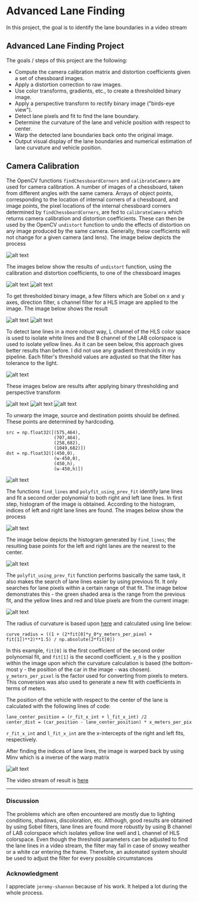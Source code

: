 # Advanced Lane Finding

In this project, the goal is to identify the lane boundaries in a video stream

**Advanced Lane Finding Project**
---
The goals / steps of this project are the following:

* Compute the camera calibration matrix and distortion coefficients given a set of chessboard images.
* Apply a distortion correction to raw images.
* Use color transforms, gradients, etc., to create a thresholded binary image.
* Apply a perspective transform to rectify binary image ("birds-eye view").
* Detect lane pixels and fit to find the lane boundary.
* Determine the curvature of the lane and vehicle position with respect to center.
* Warp the detected lane boundaries back onto the original image.
* Output visual display of the lane boundaries and numerical estimation of lane curvature and vehicle position.

[//]: # (Image References)

[image1]: ./examples/camera_calibration.jpg "Camera Calibration"
[image2]: ./examples/undistortion.JPG "Image Undistortion"
[image3]: ./examples/undistortion2.JPG "Image Undistortion"
[image4]: ./examples/threshold.JPG "Thresholded image"
[image5]: ./examples/threshold2.JPG "Thresholded image"
[image6]: ./examples/threshold3.JPG "Thresholded image"
[image7]: ./examples/filtered.JPG "Results"
[image8]: ./examples/filtered2.JPG "Results"
[image9]: ./examples/filtered3.JPG "Results"
[image10]: ./examples/unwarped.JPG "Unwarp"
[image11]: ./examples/sliding_windows.JPG "Sliding Windows"
[image12]: ./examples/histogram.JPG "Histogram"
[image13]: ./examples/green_lines.JPG "Lane Lines"
[image14]: ./examples/result.JPG "Result"


## Camera Calibration 

The OpenCV functions `findChessboardCorners` and `calibrateCamera` are used for camera calibration. A number of images of a chessboard, taken from different angles with the same camera. Arrays of object points, corresponding to the location of internal corners of a chessboard, and image points, the pixel locations of the internal chessboard corners determined by `findChessboardCorners`, are fed to `calibrateCamera` which returns camera calibration and distortion coefficients. These can then be used by the OpenCV `undistort` function to undo the effects of distortion on any image produced by the same camera. Generally, these coefficients will not change for a given camera (and lens). The image below depicts the process

![alt text][image1]

The images below show the results of `undistort` function, using the calibration and distortion coefficients, to one of the chessboard images

![alt text][image2]
![alt text][image3]

To get thresholded binary image, a few filters which are Sobel on x and y axes, direction filter, s channel filter for a HLS image are applied to the image. The image below shows the result

![alt text][image4]
![alt text][image5]

To detect lane lines in a more robust way,  L channel of the HLS color space is used to isolate white lines and the B channel of the LAB colorspace is used to isolate yellow lines. As it can be seen below, this approach gives better results than before.  I did not use any gradient thresholds in my pipeline. Each filter's threshold values are adjusted so that the filter has tolerance to the light. 

![alt text][image6]

These images below are results after applying binary thresholding and perspective transform

![alt text][image7]
![alt text][image8]
![alt text][image9]

To unwarp the image, source and destination points should be defined. These points are determined by hardcoding.

```
src = np.float32([(575,464),
                  (707,464), 
                  (258,682), 
                  (1049,682)])
dst = np.float32([(450,0),
                  (w-450,0),
                  (450,h),
                  (w-450,h)])
```

![alt text][image10]

The functions `find_lines` and `polyfit_using_prev_fit` identify lane lines and fit a second order polynomial to both right and left lane lines. In first step, histogram of the image is obtained. According to the histogram, indices of left and right lane lines are found. The images below show the process

![alt text][image11]

The image below depicts the histogram generated by `find_lines`; the resulting base points for the left and right lanes are the nearest to the center.

![alt text][image12]

The `polyfit_using_prev_fit` function performs basically the same task, it also makes the search of lane lines easier by using previous fit. It only searches for lane pixels within a certain range of that fit. The image below demonstrates this - the green shaded area is the range from the previous fit, and the yellow lines and red and blue pixels are from the current image:

![alt text][image13]

The radius of curvature is based upon [here](http://www.intmath.com/applications-differentiation/8-radius-curvature.php) and calculated using line below:

```
curve_radius = ((1 + (2*fit[0]*y_0*y_meters_per_pixel + fit[1])**2)**1.5) / np.absolute(2*fit[0])
```

In this example, `fit[0]` is the first coefficient of the second order polynomial fit, and `fit[1]` is the second coefficient. `y_0` is the y position within the image upon which the curvature calculation is based (the bottom-most y - the position of the car in the image - was chosen). `y_meters_per_pixel` is the factor used for converting from pixels to meters. This conversion was also used to generate a new fit with coefficients in terms of meters. 

The position of the vehicle with respect to the center of the lane is calculated with the following lines of code:
```
lane_center_position = (r_fit_x_int + l_fit_x_int) /2
center_dist = (car_position - lane_center_position) * x_meters_per_pix
```
`r_fit_x_int` and `l_fit_x_int` are the x-intercepts of the right and left fits, respectively. 

After finding the indices of lane lines, the image is warped back by using Minv which is a inverse of the warp matrix

![alt text][image14]

The video stream of result is [here](./project_video_output.mp4)

---

### Discussion

The problems which are often encountered are mostly due to lighting conditions, shadows, discoloration, etc. Although, good results are obtained by using Sobel filters, lane lines are found more robustly by using B channel of LAB colorspace which isolates yellow line well and L channel of HLS colorspace. Even though the threshold parameters can be adjusted to find the lane lines in a video stream, the filter may fail in case of snowy weather or a white car entering the frame. Therefore, an automated system should be used to adjust the filter for every possible circumstances

### Acknowledgment

I appreciate `jeremy-shannon` because of his work. It helped a lot during the whole process.
